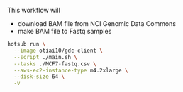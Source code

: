 This workflow will

- download BAM file from NCI Genomic Data Commons
- make BAM file to Fastq samples

```sh
hotsub run \
  --image otiai10/gdc-client \
  --script ./main.sh \
  --tasks ./MCF7-fastq.csv \
  --aws-ec2-instance-type m4.2xlarge \
  --disk-size 64 \
  -v
```
